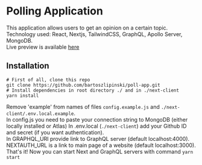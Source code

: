 # Polling Application

This application allows users to get an opinion on a certain topic.\
Technology used: React, Nextjs, TailwindCSS, GraphQL, Apollo Server, MongoDB.\
Live preview is available [here](https://poll-app.blipinski.pl/ 'Polling Application')

## Installation

```
# First of all, clone this repo
git clone https://github.com/bartoszlipinski/poll-app.git
# Install dependencies in root directory ./ and in ./next-client
yarn install
```

Remove 'example' from names of files `config.example.js` and `./next-client/.env.local.example`.\
In config.js you need to paste your connection string to MongoDB (either locally installed or Atlas)
In .env.local (`./next-client`) add your Github ID and secret (if you want authentication).\
In GRAPHQL_URI provide link to GraphQL server (default localhost:4000).\
NEXTAUTH_URL is a link to main page of a website (default localhost:3000).\
That's it! Now you can start Next and GraphQL servers with command `yarn start`
